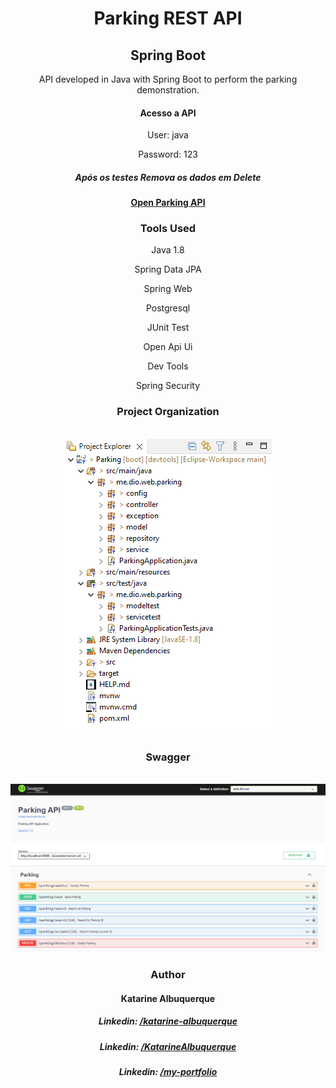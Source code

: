 <div align="center">

<h1><strong>Parking REST API</strong></h1>
<h2><strong>Spring Boot</strong></h2>

<p>API developed in Java with Spring Boot to perform the parking demonstration.</p>

<h4>Acesso a API</h4>
<p>User: java</p>
<p>Password: 123</p>
<h5>Após os testes Remova os dados em Delete</h5>

<h4><a href="https://app-parking-spring-boot.herokuapp.com/swagger-ui/index.html" target="_blank">Open Parking API</a></h4>

<h3>Tools Used</h3>

<p>Java 1.8</p>
<p>Spring Data JPA</p>
<p>Spring Web</p>
<p>Postgresql</p>
<p>JUnit Test</p>
<p>Open Api Ui</p>
<p>Dev Tools</p>
<p>Spring Security</p>

<h3>Project Organization</h3>
<br/>
<img src="./images/project.png" alt="Project Organization" widt="300"/>

<h3>Swagger</h3>
<br/>
<img src="./images/swagger.png" alt="Project Organization" widt="100%"/>

<h3>Author</h3>
<h4>Katarine Albuquerque</h4>

<h5>Linkedin: <a href="https://www.linkedin.com/in/katarine-albuquerque/" target="_blank">/katarine-albuquerque</a></h5>

<h5>Linkedin: <a href="https://github.com/KatarineAlbuquerque" target="_blank">/KatarineAlbuquerque</a></h5>

<h5>Linkedin: <a href="https://github.com/KatarineAlbuquerque/my-portfolio" target="_blank">/my-portfolio</a></h5>

</div>